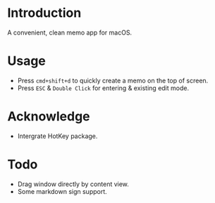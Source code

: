 # Introduction

A convenient, clean memo app for macOS.


# Usage

- Press `cmd+shift+d` to quickly create a memo on the top of screen.
- Press `ESC` & `Double Click` for entering & existing edit mode.

# Acknowledge

- Intergrate HotKey package.

# Todo

- Drag window directly by content view.
- Some markdown sign support.

